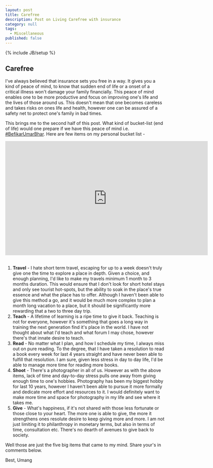 ```yaml
---
layout: post
title: Carefree
description: Post on Living Carefree with insurance
category: null
tags: 
  - Miscellaneous
published: false
---
```


{% include JB/setup %}

## Carefree

I've always believed that insurance sets you free in a way. It gives you a kind of peace of mind, to know that sudden end of life or a onset of a critical illness won't damage your family financially. This peace of mind enables one to be more productive and focus on improving one's life and the lives of those around us. This doesn't mean that one becomes careless and takes risks on ones life and health, however one can be assured of a safety net to protect one's family in bad times. 


This brings me to the second half of this post. What kind of bucket-list (end of life) would one prepare if we have this peace of mind i.e. [#BefikarUmarBhar](http://bit.ly/BefikarUmarBhar).
Here are few items on my personal bucket list -

<div align="center">
<iframe width="640" height="360" src="https://www.youtube.com/embed/iCwysxW0-QI" frameborder="0" allowfullscreen></iframe>
</div>

<br>


1. **Travel** - I hate short term travel, escaping for up to a week doesn't truly give one the time to explore a place in depth. Given a choice, and enough planning, I'd like to make my travels minimum 1 month to 3 months duration. This would ensure that I don't look for short hotel stays and only see tourist hot-spots, but the ability to soak in the place's true essence and what the place has to offer. Although I haven't been able to give this method a go, and it would be much more complex to plan a month long vacation to a place, but it should be significantly more rewarding that a two to three day trip.
2. **Teach** - A lifetime of learning is a ripe time to give it back. Teaching is not for everyone, however it's something that goes a long way in training the next generation find it's place in the world. I have not thought about what I'd teach and what forum I may chose, however there's that innate desire to teach.
3. **Read** - No matter what I plan, and how I schedule my time, I always miss out on pure reading. To the degree, that I have taken a resolution to read a book every week for last 4 years straight and have never been able to fulfill that resolution. I am sure, given less stress in day to day life, I'd be able to manage more time for reading more books.
4. **Shoot** - There's a photographer in all of us. However as with the above items, lack of time and day-to-day stress pulls one away from giving enough time to one's hobbies. Photography has been my biggest hobby for last 10 years, however I haven't been able to pursue it more formally and dedicate more effort and resources to it. I would definitely want to make more time and space for photography in my life and see where it takes me. 
5. **Give** - What's happiness, if it's not shared with those less fortunate or those close to your heart. The more one is able to give, the more it strengthens ones resolute desire to keep giving more and more. I am not just limiting it to philanthropy in monetary terms, but also in terms of time, consultation etc. There's no dearth of avenues to give back to society.

Well those are just the five big items that came to my mind. Share your's in comments below.

Best, Umang


